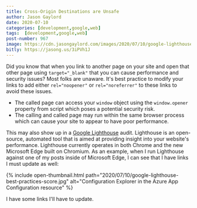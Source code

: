 ```yaml
---
title: Cross-Origin Destinations are Unsafe
author: Jason Gaylord
date: 2020-07-10
categories: [development,google,web]
tags:  [development,google,web]
post-number: 967
image: https://cdn.jasongaylord.com/images/2020/07/10/google-lighthouse-best-practices-score.jpg
bitly: https://jasong.us/3iPVh1J
---
```


Did you know that when you link to another page on your site and open that other page using `target="_blank"` that you can cause performance and security issues? Most folks are unaware. It's best practice to modify your links to add either `rel="noopener"` or `rel="noreferrer"` to these links to avoid these issues. 

* The called page can access your `window` object using the `window.opener` property from script which poses a potential security risk.
* The calling and called page may run within the same browser process which can cause your site to appear to have poor performance.

This may also show up in a [Google Lighthouse](https://jasong.us/3fgO608) audit. Lighthouse is an open-source, automated tool that is aimed at providing insight into your website's performance. Lighthouse currently operates in both Chrome and the new Microsoft Edge built on Chromium. As an example, when I run Lighthouse against one of my posts inside of Microsoft Edge, I can see that I have links I must update as well:

{% include open-thumbnail.html path="2020/07/10/google-lighthouse-best-practices-score.jpg" alt="Configuration Explorer in the Azure App Configuration resource" %}

I have some links I'll have to update.